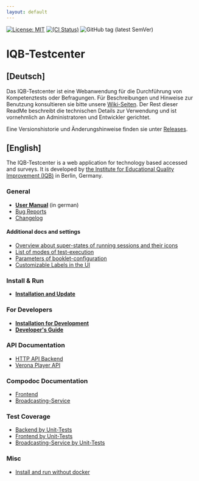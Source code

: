 ```yaml
---
layout: default
---
```

[![License: MIT](https://img.shields.io/badge/License-MIT-yellow.svg)](https://opensource.org/licenses/MIT)
[![(CI Status)](https://scm.cms.hu-berlin.de/iqb/testcenter/badges/master/pipeline.svg)](https://scm.cms.hu-berlin.de/iqb/testcenter)
![GitHub tag (latest SemVer)](https://img.shields.io/github/v/tag/iqb-berlin/testcenter)

# IQB-Testcenter

## [Deutsch]

Das IQB-Testcenter ist eine Webanwendung für die Durchführung von Kompetenztests oder Befragungen.
Für Beschreibungen und Hinweise zur Benutzung konsultieren sie bitte unsere
[Wiki-Seiten](https://github.com/iqb-berlin/iqb-berlin.github.io/wiki/2-Testcenter).
Der Rest dieser ReadMe beschreibt die technischen Details zur Verwendung und ist vornehmlich an Administratoren und
Entwickler gerichtet.

Eine Versionshistorie und Änderungshinweise finden sie unter [Releases](https://github.com/iqb-berlin/testcenter/releases).

## [English]

The IQB-Testcenter is a web application for technology based accessed and surveys. It is developed by
[the Institute for Educational Quality Improvement (IQB)](https://www.iqb.hu-berlin.de/) in Berlin, Germany.

### General
* **[User Manual](https://github.com/iqb-berlin/iqb-berlin.github.io/wiki/2-Testcenter)** (in german)
* [Bug Reports](https://github.com/iqb-berlin/testcenter/issues)
* [Changelog](https://pages.cms.hu-berlin.de/iqb/testcenter/CHANGELOG.html)

#### Additional docs and settings
* [Overview about super-states of running sessions and their icons](https://pages.cms.hu-berlin.de/iqb/testcenter/pages/test-session-super-states.html)
* [List of modes of test-execution](https://pages.cms.hu-berlin.de/iqb/testcenter/pages/test-mode.html)
* [Parameters of booklet-configuration](https://pages.cms.hu-berlin.de/iqb/testcenter/pages/booklet-config.html)
* [Customizable Labels in the UI](https://pages.cms.hu-berlin.de/iqb/testcenter/pages/custom-texts.html)

### Install & Run
* **[Installation and Update](https://pages.cms.hu-berlin.de/iqb/testcenter/pages/installation-prod.html)**

### For Developers
* **[Installation for Development](https://pages.cms.hu-berlin.de/iqb/testcenter/pages/installation-dev.html)**
* **[Developer's Guide](https://pages.cms.hu-berlin.de/iqb/testcenter/pages/developer-guide.html)**

### API Documentation
* [HTTP API Backend](https://pages.cms.hu-berlin.de/iqb/testcenter/dist/api/index.html)
* [Verona Player API](https://verona-interfaces.github.io/player/)

### Compodoc Documentation
* [Frontend](https://pages.cms.hu-berlin.de/iqb/testcenter/dist/compodoc-frontend/index.html)
* [Broadcasting-Service](https://pages.cms.hu-berlin.de/iqb/testcenter/dist/compodoc-broadcasting-service/index.html)

### Test Coverage
* [Backend by Unit-Tests](https://pages.cms.hu-berlin.de/iqb/testcenter/dist/test-coverage-backend-unit/index.html)
* [Frontend by Unit-Tests](https://pages.cms.hu-berlin.de/iqb/testcenter/dist/test-coverage-frontend-unit/report/index.html)
* [Broadcasting-Service by Unit-Tests](https://pages.cms.hu-berlin.de/iqb/testcenter/dist/test-coverage-broadcasting-service-unit/lcov-report/index.html)

### Misc
* [Install and run without docker](https://pages.cms.hu-berlin.de/iqb/testcenter/pages/installation-local.html)
